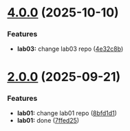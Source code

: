 # [4.0.0](github.com/dorukme123/2025-2026--mathsec/compare/v3.0.0...v4.0.0) (2025-10-10)


### Features

* **lab03:** change lab03 repo ([4e32c8b](github.com/dorukme123/2025-2026--mathsec/commits/4e32c8be3c77dfeb66dfce36fef0a7f5d65f6e22))



# [2.0.0](github.com/dorukme123/2025-2026--mathsec/compare/v1.0.0...v2.0.0) (2025-09-21)


### Features

* **lab01:** change lab01 repo ([8bfd1d1](github.com/dorukme123/2025-2026--mathsec/commits/8bfd1d11e7ee089cc9eb782fa1eea02514b1aefd))
* **lab01:** done ([7ffed25](github.com/dorukme123/2025-2026--mathsec/commits/7ffed25fcf3c28b7f323edc4172b4f39bb5e74dc))



